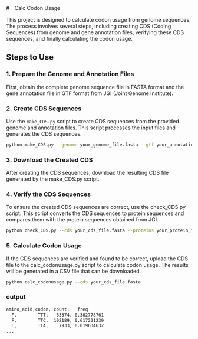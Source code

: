 #　Calc Codon Usage 

This project is designed to calculate codon usage from genome sequences. The process involves several steps, including creating CDS (Coding Sequences) from genome and gene annotation files, verifying these CDS sequences, and finally calculating the codon usage.

## Steps to Use

### 1. Prepare the Genome and Annotation Files
First, obtain the complete genome sequence file in FASTA format and the gene annotation file in GTF format from JGI (Joint Genome Institute).

### 2. Create CDS Sequences
Use the `make_CDS.py` script to create CDS sequences from the provided genome and annotation files. This script processes the input files and generates the CDS sequences.

```bash
python make_CDS.py --genome your_genome_file.fasta --gtf your_annotation_file.gtf
```
### 3. Download the Created CDS
After creating the CDS sequences, download the resulting CDS file generated by the make_CDS.py script.

### 4. Verify the CDS Sequences
To ensure the created CDS sequences are correct, use the check_CDS.py script. This script converts the CDS sequences to protein sequences and compares them with the protein sequences obtained from JGI.

```bash
python check_CDS.py --cds your_cds_file.fasta --proteins your_protein_file.fasta
```

### 5. Calculate Codon Usage
If the CDS sequences are verified and found to be correct, upload the CDS file to the calc_codonusage.py script to calculate codon usage. The results will be generated in a CSV file that can be downloaded.
```bash
python calc_codonusage.py --cds your_cds_file.fasta
```

### output
```bash
amino_acid,codon, count,   freq
  F,        TTT,   63374, 0.382778761
  F,        TTC,  102189, 0.617221239
  L,        TTA,    7933, 0.019634632
...
```
